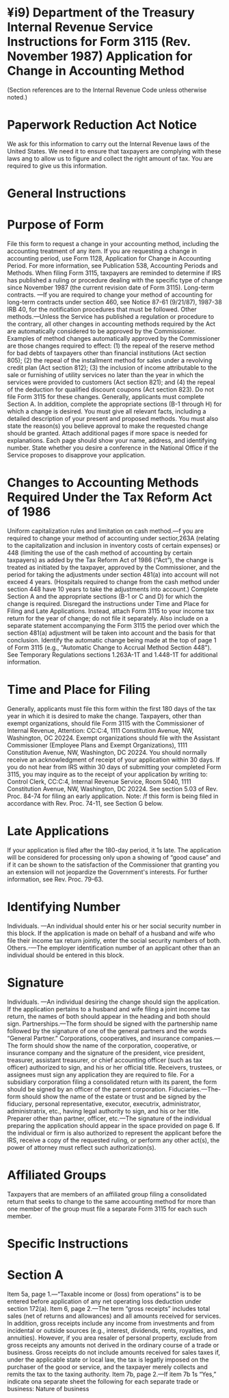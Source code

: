 # ¥i9) Department of the Treasury Internal Revenue Service Instructions for Form 3115 (Rev. November 1987) Application for Change in Accounting Method
(Section references are to the Internal Revenue Code unless otherwise noted.)
# Paperwork Reduction Act Notice
We ask for this information to carry out the Internal Revenue laws of the United States. We need it to ensure that taxpayers are complying with these laws ang to allow us to figure and collect the right amount of tax. You are required to give us this information.
# General Instructions
# Purpose of Form
File this form to request a change in your accounting method, including the accounting treatment of any item. If you are requesting a change in accounting period, use Form 1128, Application for Change in Accounting Period. For more information, see Publication 538, Accounting Periods and Methods.
When filing Form 3115, taxpayers are reminded to determine if IRS has published a ruling or procedure dealing with the specific type of change since November 1987 (the current revision date of Form 3115).
Long-term contracts. —If you are required to change your method of accounting for long-term contracts under section 460, see Notice 87-61 (9/21/87), 1987-38 IRB 40, for the notification procedures that must be followed.
Other methods.—Unless the Service has published a regulation or procedure to the contrary, all other changes in accounting methods required by the Act are automatically considered to be approved by the Commissioner. Examples of method changes automatically approved by the Commissioner are those changes required to effect: (1) the repeal of the reserve method for bad debts of taxpayers other than financial institutions (Act section 805); (2) the repeal of the installment method for sales under a revolving credit plan (Act section 812); (3) the inclusion of income attributable to the sale or furnishing of utility services no later than the year in which the services were provided to customers (Act section 821); and (4) the repeal of the deduction for qualified discount coupons (Act section 823). Do not file Form 3115 for these changes.
Generally, applicants must complete Section A. In addition, complete the appropriate sections (B-1 through H) for which a change is desired.
You must give all relevant facts, including a detailed description of your present and proposed methods. You must also state the reason(s) you believe approval to make the requested change should be granted. Attach additional pages if more space is needed for explanations. Each page should show your name, address, and identifying number.
State whether you desire a conference in the National Office if the Service proposes to disapprove your application.
# Changes to Accounting Methods Required Under the Tax Reform Act of 1986
Uniform capitalization rules and limitation on cash method.—f you are required to change your method of accounting under sectior,263A (relating to the capitalization and inclusion in inventory costs of certain expenses) or 448 (limiting the use of the cash method of accounting by certain taxpayers) as added by the Tax Reform Act of 1986 (“Act”), the change is treated as initiated by the taxpayer, approved by the Commissioner, and the period for taking the adjustments under section 481(a) into account will not exceed 4 years. (Hospitals required to change from the cash method under section 448 have 10 years to take the adjustments into account.) Complete Section A and the appropriate sections (B-1 or C and D) for which the change is required.
Disregard the instructions under Time and Place for Filing and Late Applications. Instead, attach Form 3115 to your income tax return for the year of change; do not file it separately. Also include on a separate statement accompanying the Form 3115 the period over which the section 481(a) adjustment will be taken into account and the basis for that conclusion. Identify the automatic change being made at the top of page 1 of Form 3115 (e.g., “Automatic Change to Accrual Method Section 448"). See Temporary Regulations sections 1.263A-1T and 1.448-1T for additional information.
# Time and Place for Filing
Generally, applicants must file this form within the first 180 days of the tax year in which it is desired to make the change.
Taxpayers, other than exempt organizations, should file Form 3115 with the Commissioner of Internal Revenue, Attention: CC:C:4, 1111 Constitution Avenue, NW, Washington, OC 20224. Exempt organizations should file with the Assistant Commissioner (Employee Plans and Exempt Organizations), 1111 Constitution Avenue, NW, Washington, DC 20224.
You should normally receive an acknowledgment of receipt of your application within 30 days. If you do not hear from IRS within 30 days of submitting your completed Form 3115, you may inquire as to the receipt of your application by writing to: Control Clerk, CC:C:4, Internal Revenue Service, Room 5040, 1111 Constitution Avenue, NW, Washington, DC 20224.
See section 5.03 of Rev. Proc. 84-74 for filing an early application.
Note: /f this form is being filed in accordance with Rev. Proc. 74-11, see Section G below.
# Late Applications
If your application is filed after the 180-day period, it 1s late. The application will be considered for processing only upon a showing of “good cause” and if it can be shown to the satisfaction of the Commissioner that granting you an extension will not jeopardize the Government's interests. For further information, see Rev. Proc. 79-63.
# Identifying Number
Individuals. —An individual should enter his or her social security number in this block. If the application is made on behalf of a husband and wife who file their income tax return jointly, enter the social security numbers of both.
Others.-—The employer identification number of an applicant other than an individual should be entered in this block.
# Signature
Individuals. —An individual desiring the change should sign the application. If the application pertains to a husband and wife filing a joint income tax return, the names of both should appear in the heading and both should sign.
Partnerships.—The form should be signed with the partnership name followed by the signature of one of the general partners and the words “General Partner.”
Corporations, cooperatives, and insurance companies.—The form should show the name of the corporation, cooperative, or insurance company and the signature of the president, vice president, treasurer, assistant treasurer, or chief accounting officer (such as tax officer) authorized to sign, and his or her official title. Receivers, trustees, or assignees must sign any application they are required to file. For a subsidiary corporation filing a consolidated return with its parent, the form should be signed by an officer of the parent corporation.
Fiduciaries.—The-form should show the name of the estate or trust and be signed by the fiduciary, personal representative, executor, executrix, administrator, administratrix, etc., having legal authority to sign, and his or her title.
Preparer other than partner, officer, etc.—The signature of the individual preparing the application should appear in the space provided on page 6.
If the individual or firm is also authorized to represent the applicant before the IRS, receive a copy of the requested ruling, or perform any other act(s), the power of attorney must reflect such authorization(s).
# Affiliated Groups
Taxpayers that are members of an affiliated group filing a consolidated return that seeks to change to the same accounting method for more than one member of the group must file a separate Form 3115 for each such member.
# Specific Instructions
# Section A
Item 5a, page 1.—“Taxable income or (loss) from operations” is to be entered before application of any net operating loss deduction under section 172(a).
Item 6, page 2.—The term “gross receipts” includes total sales (net of returns and allowances) and all amounts received for services. In addition, gross receipts include any income from investments and from incidental or outside sources (e.g., interest, dividends, rents, royalties, and annuities). However, if you area resaler of personal property, exclude from gross receipts any amounts not derived in the ordinary course of a trade or business. Gross receipts do not include amounts received for sales taxes if, under the applicable state or local law, the tax is legatly imposed on the purchaser of the good or service, and the taxpayer merely collects and remits the tax to the taxing authority.
Item 7b, page 2.—If item 7b 1s “Yes,” indicate ona separate sheet the following for each separate trade or business: Nature of business